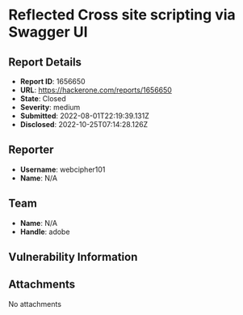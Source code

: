 # Reflected Cross site scripting via Swagger UI

## Report Details
- **Report ID**: 1656650
- **URL**: https://hackerone.com/reports/1656650
- **State**: Closed
- **Severity**: medium
- **Submitted**: 2022-08-01T22:19:39.131Z
- **Disclosed**: 2022-10-25T07:14:28.126Z

## Reporter
- **Username**: webcipher101
- **Name**: N/A

## Team
- **Name**: N/A
- **Handle**: adobe

## Vulnerability Information


## Attachments
No attachments
